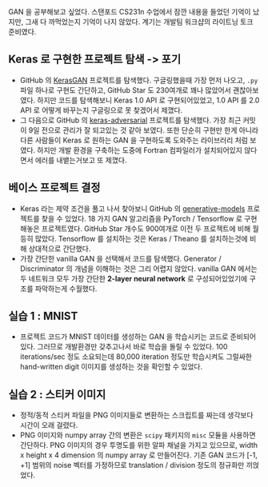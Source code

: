 GAN 을 공부해보고 싶었다. 스탠포드 CS231n 수업에서 잠깐 내용을 들었던 기억이 났지만, 그새 다 까먹었는지 기억이 나지 않았다. 계기는 개발팀 워크샵의 라이트닝 토크 준비였다.

## Keras 로 구현한 프로젝트 탐색 -> 포기

* GitHub 의 [KerasGAN](https://github.com/osh/KerasGAN) 프로젝트를 탐색했다. 구글링했을때 가장 먼저 나오고, `.py` 파일 하나로 구현도 간단하고, GitHub Star 도 230여개로 꽤나 많았어서 괜찮아보였다. 하지만 코드를 탐색해보니 Keras 1.0 API 로 구현되어있었고, 1.0 API 를 2.0 API 로 어떻게 바꾸는지 구글링으로 못 찾겠어서 제꼈다.
* 그 다음으로 GitHub 의 [keras-adversarial](https://github.com/bstriner/keras-adversarial) 프로젝트를 탐색했다. 가장 최근 커밋이 9일 전으로 관리가 잘 되고있는 것 같아 보였다. 또한 단순히 구현만 한게 아니라 다른 사람들이 Keras 로 원하는 GAN 을 구현하도록 도와주는 라이브러리 처럼 보였다. 하지만 개발 환경을 구축하는 도중에 Fortran 컴파일러가 설치되어있지 않다면서 에러를 내뱉는거보고 또 제꼈다.

## 베이스 프로젝트 결정

* Keras 라는 제약 조건을 풀고 나서 찾아보니 GitHub 의 [generative-models](https://github.com/wiseodd/generative-models) 프로젝트를 찾을 수 있었다. 18 가지 GAN 알고리즘을 PyTorch / Tensorflow 로 구현해놓은 프로젝트였다. GitHub Star 개수도 900여개로 이전 두 프로젝트에 비해 월등히 많았다. Tensorflow 를 설치하는 것은 Keras / Theano 를 설치하는것에 비해 상대적으로 간단했다.
* 가장 간단한 vanilla GAN 을 선택해서 코드를 탐색했다. Generator / Discriminator 의 개념을 이해하는 것은 그리 어렵지 않았다. vanilla GAN 에서는 두 네트워크 모두 가장 간단한 **2-layer neural network** 로 구성되어있었기에 구조를 파악하는게 수월했다.

## 실습 1 : MNIST

* 프로젝트 코드가 MNIST 데이터를 생성하는 GAN 을 학습시키는 코드로 준비되어있다. 그러므로 개발환경만 갖추고나서 바로 학습을 돌릴 수 있었다. 100 iterations/sec 정도 소요되는데 80,000 iteration 정도만 학습시켜도 그럴싸한 hand-written digit 이미지를 생성하는 것을 확인할 수 있었다.

## 실습 2 : 스티커 이미지

* 정적/동적 스티커 파일을 PNG 이미지들로 변환하는 스크립트를 짜는데 생각보다 시간이 오래 걸렸다.
* PNG 이미지와 numpy array 간의 변환은 `scipy` 패키지의 `misc` 모듈을 사용하면 간단하다. PNG 이미지의 경우 투명도를 위한 알파 채널을 가지고 있으므로, width x height x 4 dimension 의 numpy array 로 만들어진다. 기존 GAN 코드가 [-1, +1] 범위의 noise 벡터를 가정하므로 translation / division 정도의 정규화만 끼얹었다. 